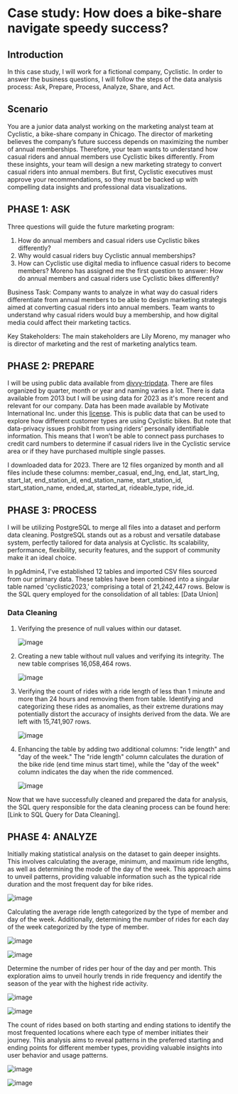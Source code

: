 # Case study: How does a bike-share navigate speedy success?

## Introduction
In this case study, I will work for a fictional company, Cyclistic. In order to answer the business questions, I will follow the steps of the data analysis process: 
Ask, Prepare, Process, Analyze, Share, and Act.

## Scenario
You are a junior data analyst working on the marketing analyst team at Cyclistic, a bike-share
company in Chicago. The director of marketing believes the company’s future success
depends on maximizing the number of annual memberships. Therefore, your team wants to
understand how casual riders and annual members use Cyclistic bikes differently. From these
insights, your team will design a new marketing strategy to convert casual riders into annual
members. But first, Cyclistic executives must approve your recommendations, so they must be
backed up with compelling data insights and professional data visualizations.

## PHASE 1: ASK

Three questions will guide the future marketing program:
1. How do annual members and casual riders use Cyclistic bikes differently?
2. Why would casual riders buy Cyclistic annual memberships?
3. How can Cyclistic use digital media to influence casual riders to become members?
Moreno has assigned me the first question to answer: How do annual members and casual
riders use Cyclistic bikes differently?

Business Task:
Company wants to analyze in what way do casual riders differentiate from annual members to be able to design marketing strategis aimed at converting
casual riders into annual members. Team wants to understand why casual riders would buy a membership, and how digital media could affect their marketing tactics.

Key Stakeholders:
The main stakeholders are Lily Moreno, my manager who is director of marketing and the rest of marketing analytics team.

## PHASE 2: PREPARE

I will be using public data available from [divvy-tripdata](https://divvy-tripdata.s3.amazonaws.com/index.html). There are files organized by quarter, month or year and naming varies a lot. There is data available from 2013 but I will be using data for 2023
as it's more recent and relevant for our company. Data has been made available by Motivate International Inc. under this [license](https://divvybikes.com/data-license-agreement). This is public data that can be used to explore
how different customer types are using Cyclistic bikes. But note that data-privacy issues
prohibit from using riders’ personally identifiable information. This means that I won’t be
able to connect pass purchases to credit card numbers to determine if casual riders live in the
Cyclistic service area or if they have purchased multiple single passes.

I downloaded data for 2023. There are 12 files organized by month and all files include these columns: member_casual, end_lng, end_lat, start_lng, start_lat, end_station_id, 
end_station_name, start_station_id, start_station_name, ended_at, started_at, rideable_type, ride_id.

## PHASE 3: PROCESS

I will be utilizing PostgreSQL to merge all files into a dataset and perform data cleaning. PostgreSQL stands out as a robust and versatile database system, perfectly tailored for data analysis at Cyclistic. Its scalability, performance, flexibility, security features, and the support of community make it an ideal choice.

In pgAdmin4, I've established 12 tables and imported CSV files sourced from our primary data. These tables have been combined into a singular table named 'cyclistic2023,' comprising a total of 21,242,447 rows. Below is the SQL query employed for the consolidation of all tables: [Data Union]

### Data Cleaning

1. Verifying the presence of null values within our dataset.

   ![image](https://github.com/Frad27/CyclisticCaseStudy/assets/157365791/11a80cb1-302b-4c81-813f-6ad976019c7f)

2. Creating a new table without null values and verifying its integrity. The new table comprises 16,058,464 rows.

   ![image](https://github.com/Frad27/CyclisticCaseStudy/assets/157365791/1b393dc5-17db-43b2-b84a-7d24d25f0e87)

3. Verifying the count of rides with a ride length of less than 1 minute and more than 24 hours and removing them from table. Identifying and categorizing these rides as anomalies, as their extreme durations may potentially distort the accuracy of insights derived from the data. We are left with 15,741,907 rows.

   ![image](https://github.com/Frad27/CyclisticCaseStudy/assets/157365791/6dd8df53-8685-43da-9d38-31f2d62052f4) 

4. Enhancing the table by adding two additional columns: "ride length" and "day of the week." The "ride length" column calculates the duration of the bike ride (end time minus start time), while the "day of the week" column indicates the day when the ride commenced.

   ![image](https://github.com/Frad27/CyclisticCaseStudy/assets/157365791/5a3739aa-2a83-4200-9033-bc6c388dfc11)

Now that we have successfully cleaned and prepared the data for analysis, the SQL query responsible for the data cleaning process can be found here: [Link to SQL Query for Data Cleaning].

## PHASE 4: ANALYZE

Initially making statistical analysis on the dataset to gain deeper insights. This involves calculating the average, minimum, and maximum ride lengths, as well as determining the mode of the day of the week. This  approach aims to unveil patterns, providing valuable information such as the typical ride duration and the most frequent day for bike rides.

![image](https://github.com/Frad27/CyclisticCaseStudy/assets/157365791/8e5b273f-6cb6-44b1-aa59-cd82be409b9a)

Calculating the average ride length categorized by the type of member and day of the week. Additionally, determining the number of rides for each day of the week categorized by the type of member.

![image](https://github.com/Frad27/CyclisticCaseStudy/assets/157365791/574d548b-cf55-40e4-a853-958274ae917a)

![image](https://github.com/Frad27/CyclisticCaseStudy/assets/157365791/48510062-a1d9-4c16-81be-f1ce113017b2)

Determine the number of rides per hour of the day and per month. This exploration aims to unveil hourly trends in ride frequency and identify the season of the year with the highest ride activity.

![image](https://github.com/Frad27/CyclisticCaseStudy/assets/157365791/6a3b3921-3dfe-4dc8-8d74-87b6c45c8d0f)

![image](https://github.com/Frad27/CyclisticCaseStudy/assets/157365791/8a0ebc62-88af-42fe-8570-6c396f078774)

The count of rides based on both starting and ending stations to identify the most frequented locations where each type of member initiates their journey. This analysis aims to reveal patterns in the preferred starting and ending points for different member types, providing valuable insights into user behavior and usage patterns.

![image](https://github.com/Frad27/CyclisticCaseStudy/assets/157365791/1dd46bd8-1319-4d19-94eb-c84928b4deca)

![image](https://github.com/Frad27/CyclisticCaseStudy/assets/157365791/a30c63fa-2fc0-403e-ba9c-57c114d15e40)































   







